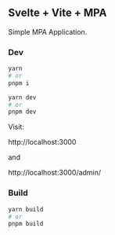 ## Svelte + Vite + MPA

Simple MPA Application.

### Dev
```bash
yarn
# or
pnpm i

yarn dev
# or
pnpm dev
```
Visit:

http://localhost:3000

and

http://localhost:3000/admin/

### Build
```bash
yarn build
# or
pnpm build
```